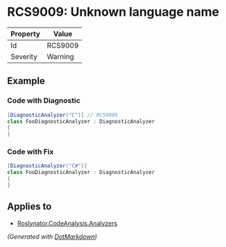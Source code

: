 # RCS9009: Unknown language name

| Property | Value   |
| -------- | ------- |
| Id       | RCS9009 |
| Severity | Warning |

## Example

### Code with Diagnostic

```csharp
[DiagnosticAnalyzer("C")] // RCS9009
class FooDiagnosticAnalyzer : DiagnosticAnalyzer
{
}
```

### Code with Fix

```csharp
[DiagnosticAnalyzer("C#")]
class FooDiagnosticAnalyzer : DiagnosticAnalyzer
{
}
```

## Applies to

* [Roslynator.CodeAnalysis.Analyzers](https://www.nuget.org/packages/Roslynator.CodeAnalysis.Analyzers)


*\(Generated with [DotMarkdown](http://github.com/JosefPihrt/DotMarkdown)\)*